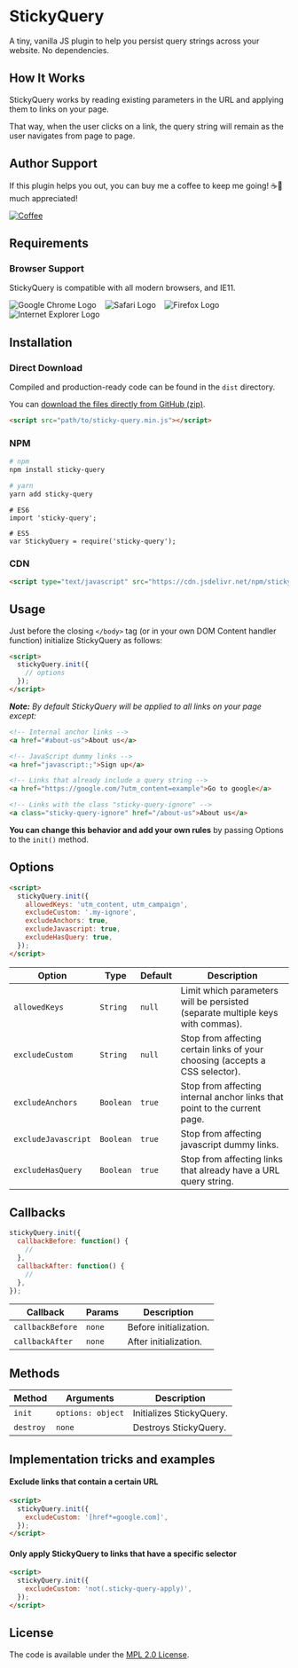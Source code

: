 # StickyQuery

A tiny, vanilla JS plugin to help you persist query strings across your website. No dependencies.

## How It Works

StickyQuery works by reading existing parameters in the URL and applying them to links on your page.

That way, when the user clicks on a link, the query string will remain as the user navigates from page to page.

## Author Support

If this plugin helps you out, you can buy me a coffee to keep me going! ☕🙂 much appreciated!

[![Coffee][buy-me-a-coffee-logo]](https://buymeacoff.ee/interactiveRob)

## Requirements

### Browser Support

StickyQuery is compatible with all modern browsers, and IE11. <br/>

![Google Chrome Logo][google-chrome-logo]&nbsp;&nbsp;&nbsp;
![Safari Logo][safari-logo]&nbsp;&nbsp;&nbsp;
![Firefox Logo][firefox-logo]&nbsp;&nbsp;&nbsp;
![Internet Explorer Logo][internet-explorer-logo]&nbsp;&nbsp;&nbsp;

## Installation

### Direct Download

Compiled and production-ready code can be found in the `dist` directory.

You can [download the files directly from GitHub (zip)][repo-master-zip].

```html
<script src="path/to/sticky-query.min.js"></script>
```

### NPM

```bash
# npm
npm install sticky-query

# yarn
yarn add sticky-query
```

```javscript
# ES6
import 'sticky-query';

# ES5
var StickyQuery = require('sticky-query');
```

### CDN

```html
<script type="text/javascript" src="https://cdn.jsdelivr.net/npm/sticky-query@1/dist/sticky-query.min.js"></script> 
```

## Usage

Just before the closing `</body>` tag (or in your own DOM Content handler function) initialize StickyQuery as follows:

```html
<script>
  stickyQuery.init({
    // options
  });
</script>
```

**_Note:_** _By default StickyQuery will be applied to all links on your page except:_

```html
<!-- Internal anchor links -->
<a href="#about-us">About us</a>

<!-- JavaScript dummy links -->
<a href="javascript:;">Sign up</a>

<!-- Links that already include a query string -->
<a href="https://google.com/?utm_content=example">Go to google</a>

<!-- Links with the class "sticky-query-ignore" -->
<a class="sticky-query-ignore" href="/about-us">About us</a>
```

**You can change this behavior and add your own rules** by passing Options to the `init()` method.

## Options

```html
<script>
  stickyQuery.init({
    allowedKeys: 'utm_content, utm_campaign',
    excludeCustom: '.my-ignore',
    excludeAnchors: true,
    excludeJavascript: true,
    excludeHasQuery: true,
  });
</script>
```

| Option              | Type      | Default | Description                                                                    |
| ------------------- | --------- | ------- | -------------------------------------------------------------------------      |
| `allowedKeys`       | `String`  | `null`  | Limit which parameters will be persisted (separate multiple keys with commas). |
| `excludeCustom`     | `String`  | `null`  | Stop from affecting certain links of your choosing (accepts a CSS selector).   |
| `excludeAnchors`    | `Boolean` | `true`  | Stop from affecting internal anchor links that point to the current page.      |
| `excludeJavascript` | `Boolean` | `true`  | Stop from affecting javascript dummy links.                                    |
| `excludeHasQuery`   | `Boolean` | `true`  | Stop from affecting links that already have a URL query string.                |

## Callbacks

```javascript
stickyQuery.init({
  callbackBefore: function() {
    //
  },
  callbackAfter: function() {
    //
  },
});
```

| Callback         | Params | Description            |
| ---------------- | ------ | ---------------------- |
| `callbackBefore` | `none` | Before initialization. |
| `callbackAfter`  | `none` | After initialization.  |

## Methods

| Method    | Arguments         | Description              |
| --------- | ----------------- | ------------------------ |
| `init`    | `options: object` | Initializes StickyQuery. |
| `destroy` | `none`            | Destroys StickyQuery.    |

## Implementation tricks and examples

#### Exclude links that contain a certain URL

```html
<script>
  stickyQuery.init({
    excludeCustom: '[href*=google.com]',
  });
</script>
```

#### Only apply StickyQuery to links that have a specific selector

```html
<script>
  stickyQuery.init({
    excludeCustom: 'not(.sticky-query-apply)',
  });
</script>
```

## License

The code is available under the [MPL 2.0 License](LICENSE.md).

[google-chrome-logo]: https://cdnjs.cloudflare.com/ajax/libs/browser-logos/58.1.3/chrome/chrome_32x32.png
[safari-logo]: https://cdnjs.cloudflare.com/ajax/libs/browser-logos/58.1.3/safari/safari_32x32.png
[firefox-logo]: https://cdnjs.cloudflare.com/ajax/libs/browser-logos/58.1.3/firefox/firefox_32x32.png
[internet-explorer-logo]: https://cdnjs.cloudflare.com/ajax/libs/browser-logos/58.1.3/archive/internet-explorer_9-11/internet-explorer_9-11_32x32.png
[buy-me-a-coffee-logo]: https://www.buymeacoffee.com/assets/img/custom_images/orange_img.png
[repo-master-zip]: https://github.com/interactiveRob/sticky-query/archive/master.zip
